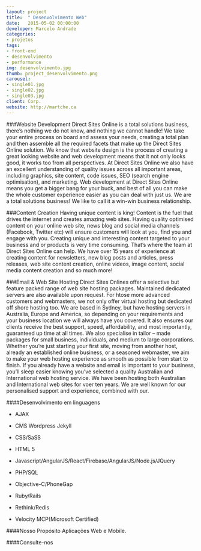 ```yaml
---
layout: project
title:  " Desenvolvimento Web"
date:   2015-05-02 00:00:00
developer: Marcelo Andrade
categories:
- projetos
tags:
- front-end
- desenvolvimento
- performance
img: desenvolvimento.jpg
thumb: project_desenvolvimento.png
carousel:
- single01.jpg
- single02.jpg
- single03.jpg
client: Corp.
website: http://martche.ca
---
```

###Website Development
Direct Sites Online is a total solutions business, there’s nothing we do not know, and nothing we cannot handle! We take your entire process on board and assess your needs, creating a total plan and then assemble all the required facets that make up the Direct Sites Online solution.
We know that website design is the process of creating a great looking website and web development means that it not only looks good, it works too from all perspectives.
At Direct Sites Online we also have an excellent understanding of quality issues across all important areas, including graphics, site content, code issues, SEO (search engine optimisation), and marketing.
Web development at Direct Sites Online means you get a bigger bang for your buck, and best of all you can make the whole customer experience easier as you can deal with just us. We are a total solutions business! We like to call it a win-win business relationship.

###Content Creation
Having unique content is king! Content is the fuel that drives the internet and creates amazing web sites. Having quality optimised content on your online web site, news blog and social media channels (Facebook, Twitter etc) will ensure customers will look at you, find you and engage with you.
Creating unique and interesting content targeted to your business and or products is very time consuming. That’s where the team at Direct Sites Online can help. We have over 15 years of experience at creating content for newsletters, new blog posts and articles, press releases, web site content creation, online videos, image content, social media content creation and so much more!

###Email & Web Site Hosting
Direct Sites Onlines offer a selective but feature packed range of web site hosting packages. Maintained dedicated servers are also available upon request. For htose more advanced customers and webmasters, we not only offer virtual hosting but dedicated off shore hosting too. We are based in Sydney, but have hosting servers in Australia, Europe and America, so depending on your requirements and your business location we will always have you covered. It also ensures our clients receive the best support, speed, affordability, and most importantly, guaranteed up time at all times.
We also specialise in tailor – made packages for small business, individuals, and medium to large corporations. Whether you’re just starting your first site, moving from another host, already an established online business, or a seasoned webmaster, we aim to make your web hosting experience as smooth as possible from start to finish.
If you already have a website and email is important to your business, you’ll sleep easier knowing you’ve selected a quality Australian and International web hosting service. We have been hosting both Australian and International web sites for voer ten years. We are well known for our personalised support and experience, combined with our.


####Desenvolvimento em linguagens 
- AJAX

- CMS Wordpress Jekyll

- CSS/SaSS

- HTML 5

- Javascript/AngularJS/React/Firebase/AngularJS/Node.js/JQuery

- PHP/SQL

- Objective-C/PhoneGap

- Ruby/Rails 

- Rethink/Redis

- Velocity MCP(Microsoft Certified)

####Nosso Propósito
Aplicações Web e Mobile.

####Consulte-nos
